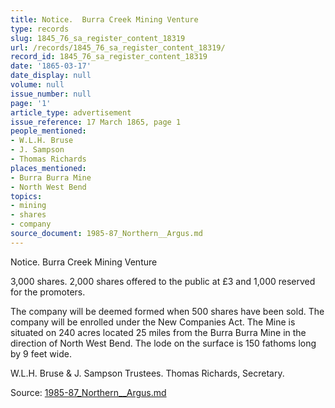 ```yaml
---
title: Notice.  Burra Creek Mining Venture
type: records
slug: 1845_76_sa_register_content_18319
url: /records/1845_76_sa_register_content_18319/
record_id: 1845_76_sa_register_content_18319
date: '1865-03-17'
date_display: null
volume: null
issue_number: null
page: '1'
article_type: advertisement
issue_reference: 17 March 1865, page 1
people_mentioned:
- W.L.H. Bruse
- J. Sampson
- Thomas Richards
places_mentioned:
- Burra Burra Mine
- North West Bend
topics:
- mining
- shares
- company
source_document: 1985-87_Northern__Argus.md
---
```


Notice.  Burra Creek Mining Venture

3,000 shares.  2,000 shares offered to the public at £3 and 1,000 reserved for the promoters.

The company will be deemed formed when 500 shares have been sold.  The company will be enrolled under the New Companies Act.  The Mine is situated on 240 acres located 25 miles from the Burra Burra Mine in the direction of North West Bend.  The lode on the surface is 150 fathoms long by 9 feet wide.

W.L.H. Bruse & J. Sampson Trustees.  Thomas Richards, Secretary.

Source: [1985-87_Northern__Argus.md](/downloads/markdown/1985-87_Northern__Argus.md)
